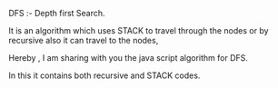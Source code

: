 DFS :- Depth first Search.

It is an algorithm which uses STACK to travel through the nodes or by recursive also it can travel to the nodes,

Hereby , I am sharing with you the java script algorithm for DFS.

In this it contains both recursive and STACK codes.
